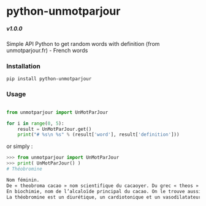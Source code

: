 # python-unmotparjour
##### v1.0.0

Simple API Python to get random words with definition (from unmotparjour.fr) - French words

### Installation

`pip install python-unmotparjour`


### Usage

```python

from unmotparjour import UnMotParJour

for i in range(0, 5):
    result = UnMotParJour.get()
    print("# %s\n %s" % (result['word'], result['definition']))

```

or simply :

```python
>>> from unmotparjour import UnMotParJour
>>> print( UnMotParJour() )
# Théobromine

Nom féminin.
De « theobroma cacao » nom scientifique du cacaoyer. Du grec « theos » qui signifie dieu et  « broma » qui signifie nourriture.
En biochimie, nom de l’alcaloïde principal du cacao. On le trouve aussi dans le thé, le café et aussi la noix de cola.
La théobromine est un diurétique, un cardiotonique et un vasodilatateur des coronaires. 
```

